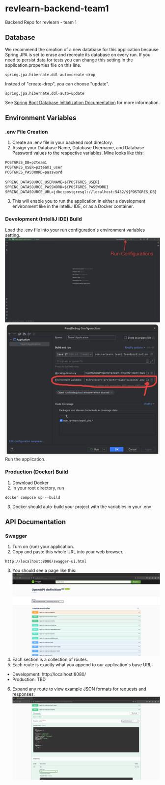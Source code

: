 # revlearn-backend-team1
Backend Repo for revlearn - team 1

## Database
We recommend the creation of a new database for this application because Spring JPA is set to erase and recreate its database on every run.  If you need to persist data for tests you can change this setting in the application.properties file on this line.
```
spring.jpa.hibernate.ddl-auto=create-drop
```
Instead of "create-drop", you can choose "update".
```
spring.jpa.hibernate.ddl-auto=update
```
See [Spring Boot Database Initialization Documentation](https://docs.spring.io/spring-boot/docs/1.1.0.M1/reference/html/howto-database-initialization.html) for more information.

## Environment Variables

### .env File Creation
1. Create an .env file in your backend root directory.
2. Assign your Database Name, Database Username, and Database Password values to the
respective variables. Mine looks like this:

```
POSTGRES_DB=p2team1
POSTGRES_USER=p2team1_user
POSTGRES_PASSWORD=password

SPRING_DATASOURCE_USERNAME=${POSTGRES_USER}
SPRING_DATASOURCE_PASSWORD=${POSTGRES_PASSWORD}
SPRING_DATASOURCE_URL=jdbc:postgresql://localhost:5432/${POSTGRES_DB}
```
3. This will enable you to run the application in either a development environment like in the IntelliJ IDE, or as a Docker container.
### Development (IntelliJ IDE) Build

Load the .env file into your run configuration's environment variables setting.
![Run Configurations Location](./docs/images/IntelliJIDEAnnotated.png)
![Environment Variables setting](./docs/images/RunConfigsAnnotated.png)
Run the application.
### Production (Docker) Build

1. Download Docker
2. In your root directory, run 
```
docker compose up --build
```
3.  Docker should auto-build your project with the variables in your .env    

## API Documentation

### Swagger

1. Turn on (run) your application.
2. Copy and paste this whole URL into your web browser.

```
http://localhost:8080/swagger-ui.html
```

3. You should see a page like this: ![Swagger page screenshot](./docs/images/Swagger.png)
4. Each section is a collection of routes.
5. Each route is exactly what you append to our application's base URL:
* Development: http://localhost:8080/
* Production: TBD
6. Expand any route to view example JSON formats for requests and
   responses. ![Swagger Expanded Route](./docs/images/SwaggerExpandedRoute.png)
